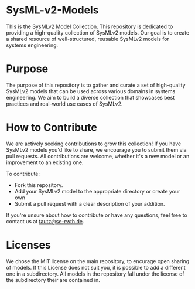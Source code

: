 # SysML-v2-Models

This is the SysMLv2 Model Collection. This repository is dedicated to providing a high-quality collection of SysMLv2 models. Our goal is to create a shared resource of well-structured, reusable SysMLv2 models for systems engineering.

# Purpose
The purpose of this repository is to gather and curate a set of high-quality SysMLv2 models that can be used across various domains in systems engineering. We aim to build a diverse collection that showcases best practices and real-world use cases of SysMLv2.

# How to Contribute

We are actively seeking contributions to grow this collection! If you have SysMLv2 models you'd like to share, we encourage you to submit them via pull requests. All contributions are welcome, whether it's a new model or an improvement to an existing one.

To contribute:

* Fork this repository.
* Add your SysMLv2 model to the appropriate directory or create your own
* Submit a pull request with a clear description of your addition.

If you're unsure about how to contribute or have any questions, feel free to contact us at tautz@se-rwth.de.

# Licenses

We chose the MIT license on the main repository, to encurage open sharing of models. If this License does not suit you, it is possible to add a different one in a subdirectory. All models in the repository fall under the license of the subdirectory their are contained in.
